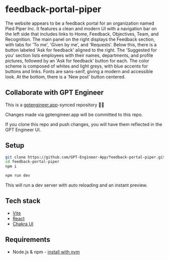 # feedback-portal-piper

The website appears to be a feedback portal for an organization named Pied Piper Inc. It features a clean and modern UI with a navigation bar on the left side that includes links to Home, Feedback, Objectives, Team, and Recognition. The main panel on the right displays the Feedback section, with tabs for 'To me', 'Given by me', and 'Requests'. Below this, there is a button labeled 'Ask for feedback' aligned to the right. The 'Suggested for you' section lists employees with their names, departments, and profile pictures, followed by an 'Ask for feedback' button for each. The color scheme is composed of whites and light greys, with blue accents for buttons and links. Fonts are sans-serif, giving a modern and accessible look. At the bottom, there is a 'New post' button centered.

## Collaborate with GPT Engineer

This is a [gptengineer.app](https://gptengineer.app)-synced repository 🌟🤖

Changes made via gptengineer.app will be committed to this repo.

If you clone this repo and push changes, you will have them reflected in the GPT Engineer UI.

## Setup

```sh
git clone https://github.com/GPT-Engineer-App/feedback-portal-piper.git
cd feedback-portal-piper
npm i
```

```sh
npm run dev
```

This will run a dev server with auto reloading and an instant preview.

## Tech stack

- [Vite](https://vitejs.dev/)
- [React](https://react.dev/)
- [Chakra UI](https://chakra-ui.com/)

## Requirements

- Node.js & npm - [install with nvm](https://github.com/nvm-sh/nvm#installing-and-updating)

